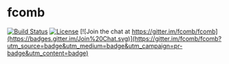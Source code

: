 # fcomb


[![Build Status](https://travis-ci.org/fcomb/fcomb.svg?branch=develop)](https://travis-ci.org/fcomb/fcomb)
[![License](https://img.shields.io/:license-Apache-green.svg)](http://www.apache.org/licenses/LICENSE-2.0)
[![Join the chat at https://gitter.im/fcomb/fcomb](https://badges.gitter.im/Join%20Chat.svg)](https://gitter.im/fcomb/fcomb?utm_source=badge&utm_medium=badge&utm_campaign=pr-badge&utm_content=badge)
